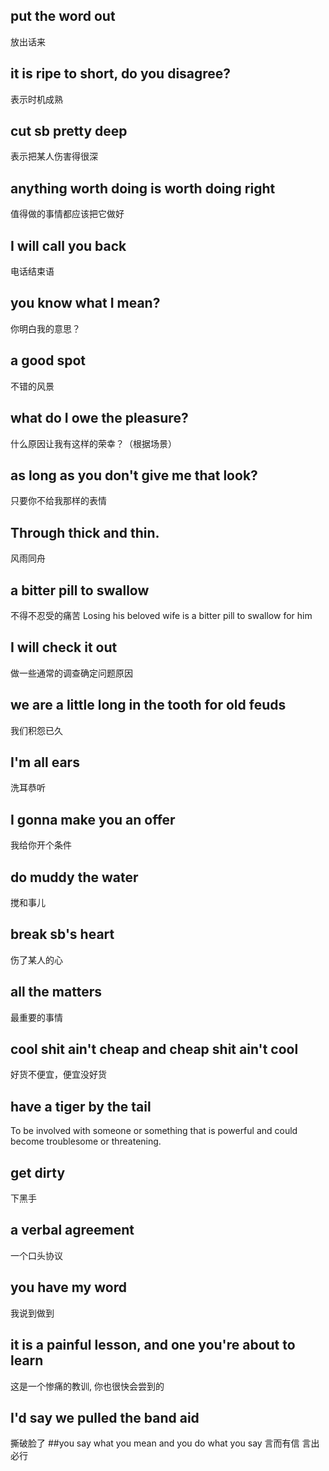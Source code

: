 ## put the word out
放出话来
## it is ripe to short, do you disagree?
表示时机成熟
## cut sb pretty deep
表示把某人伤害得很深
## anything worth doing is worth doing right
值得做的事情都应该把它做好
## I will call you back
电话结束语
## you know what I mean?
你明白我的意思？
## a good spot
不错的风景
## what do I owe the pleasure?
什么原因让我有这样的荣幸？（根据场景）
## as long as you don't give me that look?
只要你不给我那样的表情
## Through thick and thin.
风雨同舟
## a bitter pill to swallow
不得不忍受的痛苦
Losing his beloved wife is a bitter pill to swallow for him
## I will check it out
做一些通常的调查确定问题原因
## we are a little long in the tooth for old feuds
我们积怨已久
## I'm all ears
洗耳恭听
## I gonna make you an offer
我给你开个条件
## do muddy the water
搅和事儿
## break sb's heart 
伤了某人的心
## all the matters
最重要的事情
## cool shit ain't cheap and cheap shit ain't cool
好货不便宜，便宜没好货
## have a tiger by the tail
To be involved with someone or something that is powerful and could become troublesome or threatening.
## get dirty
下黑手
## a verbal agreement
一个口头协议
## you have my word
我说到做到
## it is a painful lesson, and one you're about to learn
这是一个惨痛的教训, 你也很快会尝到的
## I'd say we pulled the band aid
撕破脸了
##you say what you mean and you do what you say
言而有信 言出必行

